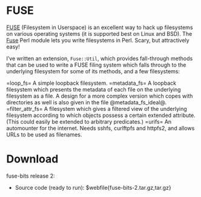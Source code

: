 # FUSE

[FUSE](http://fuse.sourceforge.net/) (Filesystem in Userspace) is an excellent way to hack up filesystems on various operating systems (it is supported best on Linux and BSD). The [Fuse](http://search.cpan.org/~DPAVLIN/Fuse/) Perl module lets you write filesystems in Perl. Scary, but attractively easy!

I’ve written an extension, `Fuse::Util`, which provides fall-through methods that can be used to write a FUSE filing system which falls through to the underlying filesystem for some of its methods, and a few filesystems:

=loop_fs=
    A simple loopback filesystem.
=metadata_fs=
    A loopback filesystem which presents the metadata of each file on the underlying filesystem as a file. A design for a more complex version which copes with directories as well is also given in the file @metadata_fs_ideal@.
=filter_attr_fs=
    A filesystem which gives a filtered view of the underlying filesystem according to which objects possess a certain extended attribute. (This could easily be extended to arbitrary predicates.)
=urifs=
    An automounter for the internet. Needs sshfs, curlftpfs and httpfs2, and allows URLs to be used as filenames.

# Download

fuse-bits release 2:

   * Source code (ready to run): $webfile{fuse-bits-2.tar.gz,tar.gz}